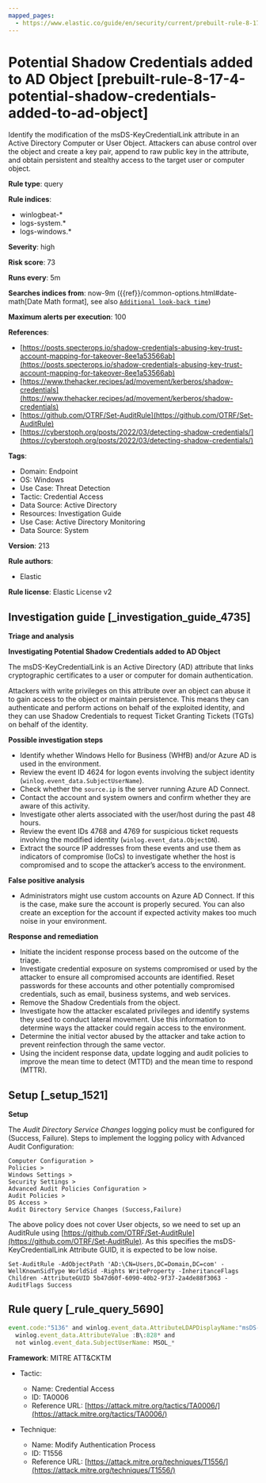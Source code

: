 ```yaml
---
mapped_pages:
  - https://www.elastic.co/guide/en/security/current/prebuilt-rule-8-17-4-potential-shadow-credentials-added-to-ad-object.html
---
```


# Potential Shadow Credentials added to AD Object [prebuilt-rule-8-17-4-potential-shadow-credentials-added-to-ad-object]

Identify the modification of the msDS-KeyCredentialLink attribute in an Active Directory Computer or User Object. Attackers can abuse control over the object and create a key pair, append to raw public key in the attribute, and obtain persistent and stealthy access to the target user or computer object.

**Rule type**: query

**Rule indices**:

* winlogbeat-*
* logs-system.*
* logs-windows.*

**Severity**: high

**Risk score**: 73

**Runs every**: 5m

**Searches indices from**: now-9m ({{ref}}/common-options.html#date-math[Date Math format], see also [`Additional look-back time`](docs-content://solutions/security/detect-and-alert/create-detection-rule.md#rule-schedule))

**Maximum alerts per execution**: 100

**References**:

* [https://posts.specterops.io/shadow-credentials-abusing-key-trust-account-mapping-for-takeover-8ee1a53566ab](https://posts.specterops.io/shadow-credentials-abusing-key-trust-account-mapping-for-takeover-8ee1a53566ab)
* [https://www.thehacker.recipes/ad/movement/kerberos/shadow-credentials](https://www.thehacker.recipes/ad/movement/kerberos/shadow-credentials)
* [https://github.com/OTRF/Set-AuditRule](https://github.com/OTRF/Set-AuditRule)
* [https://cyberstoph.org/posts/2022/03/detecting-shadow-credentials/](https://cyberstoph.org/posts/2022/03/detecting-shadow-credentials/)

**Tags**:

* Domain: Endpoint
* OS: Windows
* Use Case: Threat Detection
* Tactic: Credential Access
* Data Source: Active Directory
* Resources: Investigation Guide
* Use Case: Active Directory Monitoring
* Data Source: System

**Version**: 213

**Rule authors**:

* Elastic

**Rule license**: Elastic License v2

## Investigation guide [_investigation_guide_4735]

**Triage and analysis**

**Investigating Potential Shadow Credentials added to AD Object**

The msDS-KeyCredentialLink is an Active Directory (AD) attribute that links cryptographic certificates to a user or computer for domain authentication.

Attackers with write privileges on this attribute over an object can abuse it to gain access to the object or maintain persistence. This means they can authenticate and perform actions on behalf of the exploited identity, and they can use Shadow Credentials to request Ticket Granting Tickets (TGTs) on behalf of the identity.

**Possible investigation steps**

* Identify whether Windows Hello for Business (WHfB) and/or Azure AD is used in the environment.
* Review the event ID 4624 for logon events involving the subject identity (`winlog.event_data.SubjectUserName`).
* Check whether the `source.ip` is the server running Azure AD Connect.
* Contact the account and system owners and confirm whether they are aware of this activity.
* Investigate other alerts associated with the user/host during the past 48 hours.
* Review the event IDs 4768 and 4769 for suspicious ticket requests involving the modified identity (`winlog.event_data.ObjectDN`).
* Extract the source IP addresses from these events and use them as indicators of compromise (IoCs) to investigate whether the host is compromised and to scope the attacker’s access to the environment.

**False positive analysis**

* Administrators might use custom accounts on Azure AD Connect. If this is the case, make sure the account is properly secured. You can also create an exception for the account if expected activity makes too much noise in your environment.

**Response and remediation**

* Initiate the incident response process based on the outcome of the triage.
* Investigate credential exposure on systems compromised or used by the attacker to ensure all compromised accounts are identified. Reset passwords for these accounts and other potentially compromised credentials, such as email, business systems, and web services.
* Remove the Shadow Credentials from the object.
* Investigate how the attacker escalated privileges and identify systems they used to conduct lateral movement. Use this information to determine ways the attacker could regain access to the environment.
* Determine the initial vector abused by the attacker and take action to prevent reinfection through the same vector.
* Using the incident response data, update logging and audit policies to improve the mean time to detect (MTTD) and the mean time to respond (MTTR).


## Setup [_setup_1521]

**Setup**

The *Audit Directory Service Changes* logging policy must be configured for (Success, Failure). Steps to implement the logging policy with Advanced Audit Configuration:

```
Computer Configuration >
Policies >
Windows Settings >
Security Settings >
Advanced Audit Policies Configuration >
Audit Policies >
DS Access >
Audit Directory Service Changes (Success,Failure)
```

The above policy does not cover User objects, so we need to set up an AuditRule using [https://github.com/OTRF/Set-AuditRule](https://github.com/OTRF/Set-AuditRule). As this specifies the msDS-KeyCredentialLink Attribute GUID, it is expected to be low noise.

```
Set-AuditRule -AdObjectPath 'AD:\CN=Users,DC=Domain,DC=com' -WellKnownSidType WorldSid -Rights WriteProperty -InheritanceFlags Children -AttributeGUID 5b47d60f-6090-40b2-9f37-2a4de88f3063 -AuditFlags Success
```


## Rule query [_rule_query_5690]

```js
event.code:"5136" and winlog.event_data.AttributeLDAPDisplayName:"msDS-KeyCredentialLink" and
  winlog.event_data.AttributeValue :B\:828* and
  not winlog.event_data.SubjectUserName: MSOL_*
```

**Framework**: MITRE ATT&CKTM

* Tactic:

    * Name: Credential Access
    * ID: TA0006
    * Reference URL: [https://attack.mitre.org/tactics/TA0006/](https://attack.mitre.org/tactics/TA0006/)

* Technique:

    * Name: Modify Authentication Process
    * ID: T1556
    * Reference URL: [https://attack.mitre.org/techniques/T1556/](https://attack.mitre.org/techniques/T1556/)



